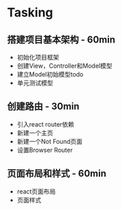 # Tasking

## 搭建项目基本架构 - 60min

- 初始化项目框架
- 创建View，Controller和Model模型
- 建立Model初始模型todo
- 单元测试模型

## 创建路由 - 30min

- 引入react router依赖
- 新建一个主页
- 新建一个Not Found页面
- 设置Browser Router

## 页面布局和样式 - 60min

- react页面布局
- 页面样式